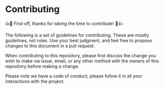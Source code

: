 # Contributing

👍🎉 First off, thanks for taking the time to contribute! 🎉👍

The following is a set of guidelines for contributing. These are mostly guidelines, not rules. Use your best judgment, and feel free to propose changes to this document in a pull request.

When contributing to this repository, please first discuss the change you wish to make via issue,
email, or any other method with the owners of this repository before making a change.

Please note we have a code of conduct, please follow it in all your interactions with the project.
